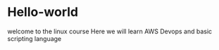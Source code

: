 # Hello-world
welcome to the linux course
Here we will learn AWS Devops and basic scripting language
